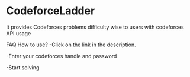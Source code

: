 # CodeforceLadder
It provides Codeforces problems difficulty wise to users with codeforces API usage

FAQ
How to use?
-Click on the link in the description.

-Enter your codeforces handle and password

-Start solving

